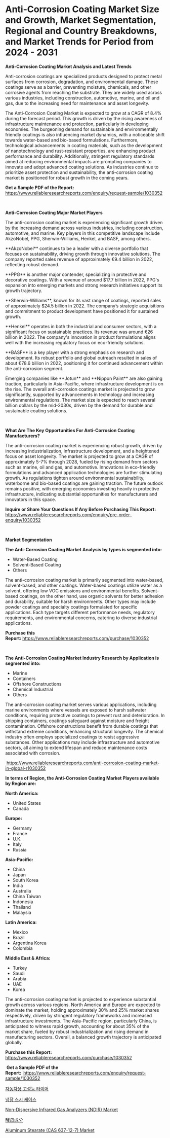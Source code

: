 <p><h1>Anti-Corrosion Coating Market Size and Growth, Market Segmentation, Regional and Country Breakdowns, and Market Trends for Period from 2024 -  2031</h1></p><p><strong>Anti-Corrosion Coating Market Analysis and Latest Trends</strong></p>
<p><p>Anti-corrosion coatings are specialized products designed to protect metal surfaces from corrosion, degradation, and environmental damage. These coatings serve as a barrier, preventing moisture, chemicals, and other corrosive agents from reaching the substrate. They are widely used across various industries, including construction, automotive, marine, and oil and gas, due to the increasing need for maintenance and asset longevity.</p><p>The Anti-Corrosion Coating Market is expected to grow at a CAGR of 8.4% during the forecast period. This growth is driven by the rising awareness of infrastructure maintenance and protection, particularly in developing economies. The burgeoning demand for sustainable and environmentally friendly coatings is also influencing market dynamics, with a noticeable shift towards water-based and bio-based formulations. Furthermore, technological advancements in coating materials, such as the development of nanotechnology and rust-resistant properties, are enhancing product performance and durability. Additionally, stringent regulatory standards aimed at reducing environmental impacts are prompting companies to innovate and adopt advanced coating solutions. As industries continue to prioritize asset protection and sustainability, the anti-corrosion coating market is positioned for robust growth in the coming years.</p></p>
<p><strong>Get a Sample PDF of the Report:&nbsp;</strong> <a href="https://www.reliableresearchreports.com/enquiry/request-sample/1030352">https://www.reliableresearchreports.com/enquiry/request-sample/1030352</a></p>
<p>&nbsp;</p>
<p><strong>Anti-Corrosion Coating Major Market Players</strong></p>
<p><p>The anti-corrosion coating market is experiencing significant growth driven by the increasing demand across various industries, including construction, automotive, and marine. Key players in this competitive landscape include AkzoNobel, PPG, Sherwin-Williams, Henkel, and BASF, among others.</p><p>**AkzoNobel** continues to be a leader with a diverse portfolio that focuses on sustainability, driving growth through innovative solutions. The company reported sales revenue of approximately €9.4 billion in 2022, reflecting robust demand.</p><p>**PPG** is another major contender, specializing in protective and decorative coatings. With a revenue of around $17.7 billion in 2022, PPG's expansion into emerging markets and strong research initiatives support its growth trajectory.</p><p>**Sherwin-Williams**, known for its vast range of coatings, reported sales of approximately $24.5 billion in 2022. The company’s strategic acquisitions and commitment to product development have positioned it for sustained growth.</p><p>**Henkel** operates in both the industrial and consumer sectors, with a significant focus on sustainable practices. Its revenue was around €26 billion in 2022. The company's innovation in product formulations aligns well with the increasing regulatory focus on eco-friendly solutions.</p><p>**BASF** is a key player with a strong emphasis on research and development. Its robust portfolio and global outreach resulted in sales of about €78.6 billion in 2022, positioning it for continued advancement within the anti-corrosion segment.</p><p>Emerging companies like **Jotun** and **Nippon Paint** are also gaining traction, particularly in Asia-Pacific, where infrastructure development is on the rise. The overall anti-corrosion coatings market is projected to grow significantly, supported by advancements in technology and increasing environmental regulations. The market size is expected to reach several billion dollars by the mid-2030s, driven by the demand for durable and sustainable coating solutions.</p></p>
<p>&nbsp;</p>
<p><strong>What Are The Key Opportunities For Anti-Corrosion Coating Manufacturers?</strong></p>
<p><p>The anti-corrosion coating market is experiencing robust growth, driven by increasing industrialization, infrastructure development, and a heightened focus on asset longevity. The market is projected to grow at a CAGR of approximately 5-7% through 2028, fueled by rising demand from sectors such as marine, oil and gas, and automotive. Innovations in eco-friendly formulations and advanced application technologies are further stimulating growth. As regulations tighten around environmental sustainability, waterborne and bio-based coatings are gaining traction. The future outlook remains positive, with emerging economies investing heavily in protective infrastructure, indicating substantial opportunities for manufacturers and innovators in this space.</p></p>
<p><strong>Inquire or Share Your Questions If Any Before Purchasing This Report:</strong> <a href="https://www.reliableresearchreports.com/enquiry/pre-order-enquiry/1030352">https://www.reliableresearchreports.com/enquiry/pre-order-enquiry/1030352</a></p>
<p>&nbsp;</p>
<p><strong>Market Segmentation</strong></p>
<p><strong>The Anti-Corrosion Coating Market Analysis by types is segmented into:</strong></p>
<p><ul><li>Water-Based Coating</li><li>Solvent-Based Coating</li><li>Others</li></ul></p>
<p><p>The anti-corrosion coating market is primarily segmented into water-based, solvent-based, and other coatings. Water-based coatings utilize water as a solvent, offering low VOC emissions and environmental benefits. Solvent-based coatings, on the other hand, use organic solvents for better adhesion and durability, suitable for harsh environments. Other types may include powder coatings and specialty coatings formulated for specific applications. Each type targets different performance needs, regulatory requirements, and environmental concerns, catering to diverse industrial applications.</p></p>
<p><strong>Purchase this Report:&nbsp;</strong><a href="https://www.reliableresearchreports.com/purchase/1030352">https://www.reliableresearchreports.com/purchase/1030352</a></p>
<p>&nbsp;</p>
<p><strong>The Anti-Corrosion Coating Market Industry Research by Application is segmented into:</strong></p>
<p><ul><li>Marine</li><li>Containers</li><li>Offshore Constructions</li><li>Chemical Industrial</li><li>Others</li></ul></p>
<p><p>The anti-corrosion coating market serves various applications, including marine environments where vessels are exposed to harsh saltwater conditions, requiring protective coatings to prevent rust and deterioration. In shipping containers, coatings safeguard against moisture and freight contamination. Offshore constructions benefit from durable coatings that withstand extreme conditions, enhancing structural longevity. The chemical industry often employs specialized coatings to resist aggressive substances. Other applications may include infrastructure and automotive sectors, all aiming to extend lifespan and reduce maintenance costs associated with corrosion.</p></p>
<p><a href="https://www.reliableresearchreports.com/anti-corrosion-coating-market-in-global-r1030352">&nbsp;https://www.reliableresearchreports.com/anti-corrosion-coating-market-in-global-r1030352</a></p>
<p><strong>In terms of Region, the Anti-Corrosion Coating Market Players available by Region are:</strong></p>
<p>
    <p> <strong> North America: </strong>
        <ul>
            <li>United States</li>
            <li>Canada</li>
        </ul>
        </p> 
    <p> <strong> Europe: </strong>
        <ul>
            <li>Germany</li>
            <li>France</li>
            <li>U.K.</li>
            <li>Italy</li>
            <li>Russia</li>
        </ul>
        </p> 
    <p> <strong> Asia-Pacific: </strong>
        <ul>
            <li>China</li>
            <li>Japan</li>
            <li>South Korea</li>
            <li>India</li>
            <li>Australia</li>
            <li>China Taiwan</li>
            <li>Indonesia</li>
            <li>Thailand</li>
            <li>Malaysia</li>
        </ul>
        </p> 
    <p> <strong> Latin America: </strong>
        <ul>
            <li>Mexico</li>
            <li>Brazil</li>
            <li>Argentina Korea</li>
            <li>Colombia</li>
        </ul>
        </p> 
    <p> <strong> Middle East & Africa: </strong>
        <ul>
            <li>Turkey</li>
            <li>Saudi</li>
            <li>Arabia</li>
            <li>UAE</li>
            <li>Korea</li>
        </ul>
    </p>
    </p>
<p><p>The anti-corrosion coating market is projected to experience substantial growth across various regions. North America and Europe are expected to dominate the market, holding approximately 30% and 25% market shares respectively, driven by stringent regulatory frameworks and increased infrastructure investments. The Asia-Pacific region, particularly China, is anticipated to witness rapid growth, accounting for about 35% of the market share, fueled by robust industrialization and rising demand in manufacturing sectors. Overall, a balanced growth trajectory is anticipated globally.</p></p>
<p><strong>Purchase this Report: </strong><a href="https://www.reliableresearchreports.com/purchase/1030352">https://www.reliableresearchreports.com/purchase/1030352</a></p>
<p>&nbsp;<strong>Get a Sample PDF of the Report:&nbsp;&nbsp;</strong><a href="https://www.reliableresearchreports.com/enquiry/request-sample/1030352">https://www.reliableresearchreports.com/enquiry/request-sample/1030352</a></p>
<p><strong></strong></p>
<p><p><a href="https://medium.com/@ixknzplk81/%EC%84%A0%EB%8F%84%EC%A0%81-%EC%84%B1%EC%9E%A5-%EA%B8%80%EB%A1%9C%EB%B2%8C-%EC%9E%90%EB%8F%99%EC%B0%A8-%EA%B3%A0%EC%84%B1%EB%8A%A5-%ED%83%80%EC%9D%B4%EC%96%B4-%EC%8B%9C%EC%9E%A5-%EB%8F%99%ED%96%A5-%EB%B6%84%EC%84%9D-2024-2031-8cc39503bec4">자동차용 고성능 타이어</a></p><p><a href="https://medium.com/@chungcameron76/%EB%83%89%EC%9E%A5-%EC%B4%88%EB%B0%A5-%EC%BC%80%EC%9D%B4%EC%8A%A4-%EC%8B%9C%EC%9E%A5-%EA%B7%9C%EB%AA%A8-%EB%B0%8F-%EC%A0%90%EC%9C%A0%EC%9C%A8-%EB%B6%84%EC%84%9D-%EC%84%B1%EC%9E%A5-%EC%B6%94%EC%84%B8-%EB%B0%8F-%EC%98%88%EC%B8%A1-2024-2031-b43b9dae5e9c">냉장 스시 케이스</a></p><p><a href="https://issuu.com/reportprime-2/docs/non-dispersive-infrared-gas-analyze_197670a335e8a7">Non-Dispersive Infrared Gas Analyzers (NDIR) Market</a></p><p><a href="https://medium.com/@shade463/2024%E5%B9%B4%E3%81%8B%E3%82%892031%E5%B9%B4%E3%81%BE%E3%81%A7%E3%81%AE%E9%85%B5%E6%AF%8D%E6%88%90%E5%88%86%E5%B8%82%E5%A0%B4%E3%82%B7%E3%82%A7%E3%82%A2%E3%81%A8%E7%AB%B6%E4%BA%89%E7%8A%B6%E6%B3%81%E3%81%AB%E9%96%A2%E3%81%99%E3%82%8B%E6%B4%9E%E5%AF%9F-8ba8eabddb65">酵母成分</a></p><p><a href="https://issuu.com/reportprime-2/docs/aluminum-stearate-cas-637-12-7-mark_efb1ec32f418bb">Aluminum Stearate (CAS 637-12-7) Market</a></p></p>